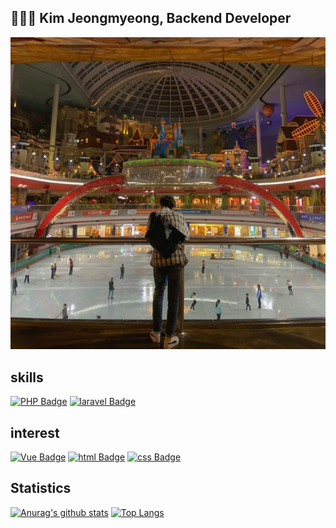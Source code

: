 ## 🧑🏻‍💻 Kim Jeongmyeong, Backend Developer

![Main image](https://github.com/JeongmyeongzZ/JeongmyeongzZ/blob/main/main.jpeg)

## skills

[![PHP Badge](https://img.shields.io/badge/PHP-777BB4?style=flat-square&logo=PHP&logoColor=white)](https://php.net)
[![laravel Badge](https://img.shields.io/badge/Laravel-FF2D20?style=flat-square&logo=Laravel&logoColor=white)](https://laravel.com/)

## interest
[![Vue Badge](https://img.shields.io/badge/Vue-4FC08D?style=flat-square&logo=vue.js&logoColor=white)](https://vuejs.org/)
[![html Badge](https://img.shields.io/badge/HTML5-E34F26?style=flat-square&logo=html5&logoColor=white)](#)
[![css Badge](https://img.shields.io/badge/CSS3-1572B6?style=flat-square&logo=css3&logoColor=white)](#)
  

## Statistics
[![Anurag's github stats](https://github-readme-stats.vercel.app/api?username=jeongmyeongzz)](https://github.com/anuraghazra/github-readme-stats)
[![Top Langs](https://github-readme-stats.vercel.app/api/top-langs/?username=jeongmyeongzz&layout=compact)](https://github.com/anuraghazra/github-readme-stats)
